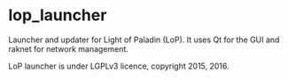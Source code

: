 # lop_launcher

Launcher and updater for Light of Paladin (LoP). 
It uses Qt for the GUI and raknet for network management.

LoP launcher is under LGPLv3 licence, copyright 2015, 2016.
